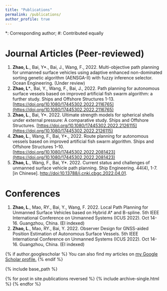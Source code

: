 ```yaml
---
title: "Publications"
permalink: /publications/
author_profile: true
---
```

*: Corresponding author; #: Contributed equally

Journal Articles (Peer-reviewed)
===
1. **Zhao, L**., Bai, Y*., Bai, J., Wang, F., 2022. Multi-objective path planning for unmanned surface vehicles using adaptive enhanced non-dominated sorting genetic algorithm (AENSGA-II) with fuzzy inference selector. Ocean Engineering. (Under review)
2. **Zhao, L***., Bai, Y., Wang, F., Bai, J., 2022. Path planning for autonomous surface vessels based on improved artificial fish swarm algorithm: a further study. Ships and Offshore Structures 1-13. [https://doi.org/10.1080/17445302.2022.2116765](https://doi.org/10.1080/17445302.2022.2116765)
3. **Zhao, L**., Bai, Y*. 2022. Ultimate strength models for spherical shells under external pressure: A comparative study. Ships and Offshore Structures. [https://doi.org/10.1080/17445302.2022.2126115](https://doi.org/10.1080/17445302.2022.2126115)
4. **Zhao, L**., Wang, F., Bai, Y*., 2022. Route planning for autonomous vessels based on improved artificial fish swarm algorithm. Ships and Offshore Structures 1–10. [https://doi.org/10.1080/17445302.2022.2081423](https://doi.org/10.1080/17445302.2022.2081423)
5. **Zhao, L**., Wang, F., Bai, Y*. 2022. Current status and challenges of unmanned surface vehicle path planning. Ship Engineering. 44(4), 1-7.\[in Chinese]. [http://doi:10.13788/j.cnki.cbgc.2022.04.01](http://doi:10.13788/j.cnki.cbgc.2022.04.01).




Conferences
===
1. **Zhao, L**., Mao, RY., Bai, Y., Wang, F. 2022. Local Path Planning for Unmanned Surface Vehicles based on Hybrid A* and B-spline. 5th IEEE International Conference on Unmanned Systems (ICUS 2022). Oct 14-16. Guangzhou, China. (EI indexed)
2. **Zhao, L**., Mao, RY., Bai, Y. 2022. Observer Design for GNSS-aided Position Estimation of Autonomous Surface Vessels. 5th IEEE International Conference on Unmanned Systems (ICUS 2022). Oct 14-16. Guangzhou, China. (EI indexed)









{% if author.googlescholar %}
  You can also find my articles on <u><a href="{{author.googlescholar}}">my Google Scholar profile</a>.</u>
{% endif %}

{% include base_path %}

{% for post in site.publications reversed %}
  {% include archive-single.html %}
{% endfor %}
